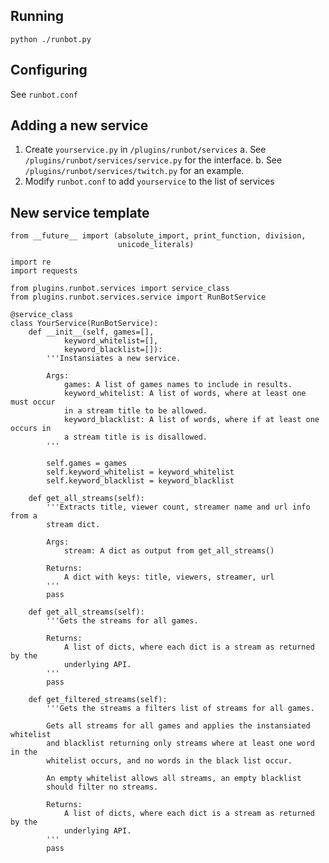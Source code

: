 ## Running ##

    python ./runbot.py

## Configuring ##

See `runbot.conf`

## Adding a new service ##

1. Create `yourservice.py` in `/plugins/runbot/services`
    a. See `/plugins/runbot/services/service.py` for the interface.
    b. See `/plugins/runbot/services/twitch.py` for an example.
2. Modify `runbot.conf` to add `yourservice` to the list of services

## New service template ##

    from __future__ import (absolute_import, print_function, division,
                            unicode_literals)

    import re
    import requests

    from plugins.runbot.services import service_class
    from plugins.runbot.services.service import RunBotService

    @service_class
    class YourService(RunBotService):
        def __init__(self, games=[], 
                keyword_whitelist=[],
                keyword_blacklist=[]):
            '''Instansiates a new service.

            Args:
                games: A list of games names to include in results.
                keyword_whitelist: A list of words, where at least one must occur
                in a stream title to be allowed.
                keyword_blacklist: A list of words, where if at least one occurs in
                a stream title is is disallowed.
            '''

            self.games = games
            self.keyword_whitelist = keyword_whitelist
            self.keyword_blacklist = keyword_blacklist

        def get_all_streams(self):
            '''Extracts title, viewer count, streamer name and url info from a
            stream dict.
            
            Args: 
                stream: A dict as output from get_all_streams()

            Returns:
                A dict with keys: title, viewers, streamer, url
            '''
            pass

        def get_all_streams(self):
            '''Gets the streams for all games.

            Returns:
                A list of dicts, where each dict is a stream as returned by the
                underlying API.
            '''
            pass

        def get_filtered_streams(self):
            '''Gets the streams a filters list of streams for all games.

            Gets all streams for all games and applies the instansiated whitelist
            and blacklist returning only streams where at least one word in the
            whitelist occurs, and no words in the black list occur.

            An empty whitelist allows all streams, an empty blacklist
            should filter no streams.
            
            Returns:
                A list of dicts, where each dict is a stream as returned by the
                underlying API.
            '''
            pass
